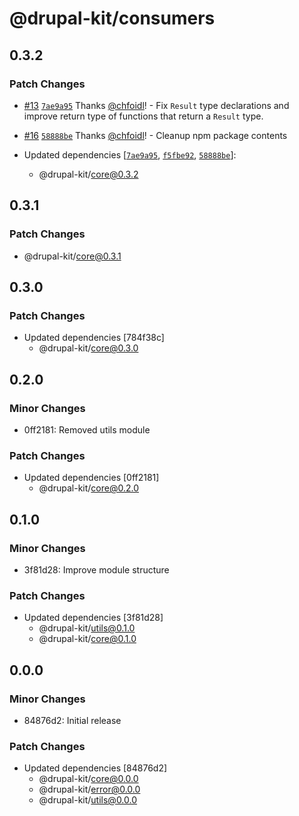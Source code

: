 # @drupal-kit/consumers

## 0.3.2

### Patch Changes

- [#13](https://github.com/wunderwerkio/drupal-kit/pull/13) [`7ae9a95`](https://github.com/wunderwerkio/drupal-kit/commit/7ae9a95d316184e98a895a3f738ffcfabde5eacd) Thanks [@chfoidl](https://github.com/chfoidl)! - Fix `Result` type declarations and improve return type of functions that return a `Result` type.

- [#16](https://github.com/wunderwerkio/drupal-kit/pull/16) [`58888be`](https://github.com/wunderwerkio/drupal-kit/commit/58888bea19922e1841b7017a5f7d90e33c13578a) Thanks [@chfoidl](https://github.com/chfoidl)! - Cleanup npm package contents

- Updated dependencies [[`7ae9a95`](https://github.com/wunderwerkio/drupal-kit/commit/7ae9a95d316184e98a895a3f738ffcfabde5eacd), [`f5fbe92`](https://github.com/wunderwerkio/drupal-kit/commit/f5fbe92710817d89f24797cea4204d0938bd532d), [`58888be`](https://github.com/wunderwerkio/drupal-kit/commit/58888bea19922e1841b7017a5f7d90e33c13578a)]:
  - @drupal-kit/core@0.3.2

## 0.3.1

### Patch Changes

- @drupal-kit/core@0.3.1

## 0.3.0

### Patch Changes

- Updated dependencies [784f38c]
  - @drupal-kit/core@0.3.0

## 0.2.0

### Minor Changes

- 0ff2181: Removed utils module

### Patch Changes

- Updated dependencies [0ff2181]
  - @drupal-kit/core@0.2.0

## 0.1.0

### Minor Changes

- 3f81d28: Improve module structure

### Patch Changes

- Updated dependencies [3f81d28]
  - @drupal-kit/utils@0.1.0
  - @drupal-kit/core@0.1.0

## 0.0.0

### Minor Changes

- 84876d2: Initial release

### Patch Changes

- Updated dependencies [84876d2]
  - @drupal-kit/core@0.0.0
  - @drupal-kit/error@0.0.0
  - @drupal-kit/utils@0.0.0

